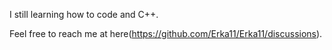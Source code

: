 I still learning how to code and C++.

Feel free to reach me at here(https://github.com/Erka11/Erka11/discussions).
